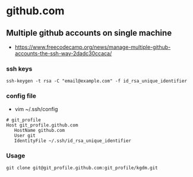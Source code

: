 # github.com

## Multiple github accounts on single machine
* https://www.freecodecamp.org/news/manage-multiple-github-accounts-the-ssh-way-2dadc30ccaca/

### ssh keys
```
ssh-keygen -t rsa -C "email@example.com" -f id_rsa_unique_identifier
```
### config file
* vim ~/.ssh/config
```
# git_profile
Host git_profile.github.com
   HostName github.com
   User git
   IdentityFile ~/.ssh/id_rsa_unique_identifier
```

### Usage
```
git clone git@git_profile.github.com:git_profile/kgdm.git
```
